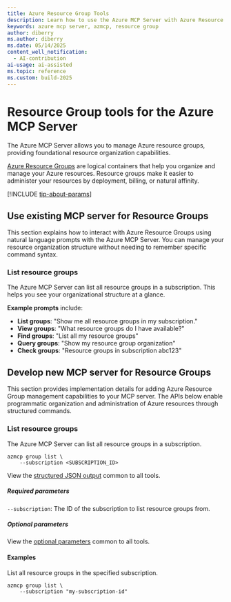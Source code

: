 ```yaml
---
title: Azure Resource Group Tools 
description: Learn how to use the Azure MCP Server with Azure Resource Groups.
keywords: azure mcp server, azmcp, resource group
author: diberry
ms.author: diberry
ms.date: 05/14/2025
content_well_notification: 
  - AI-contribution
ai-usage: ai-assisted
ms.topic: reference
ms.custom: build-2025
--- 
```

# Resource Group tools for the Azure MCP Server

The Azure MCP Server allows you to manage Azure resource groups, providing foundational resource organization capabilities.

[Azure Resource Groups](/azure/azure-resource-manager/management/overview) are logical containers that help you organize and manage your Azure resources. Resource groups make it easier to administer your resources by deployment, billing, or natural affinity.

[!INCLUDE [tip-about-params](../includes/tools/parameter-consideration.md)]

## Use existing MCP server for Resource Groups

This section explains how to interact with Azure Resource Groups using natural language prompts with the Azure MCP Server. You can manage your resource organization structure without needing to remember specific command syntax.

### List resource groups

The Azure MCP Server can list all resource groups in a subscription. This helps you see your organizational structure at a glance.

**Example prompts** include:

- **List groups**: "Show me all resource groups in my subscription."
- **View groups**: "What resource groups do I have available?"
- **Find groups**: "List all my resource groups"
- **Query groups**: "Show my resource group organization"
- **Check groups**: "Resource groups in subscription abc123"


## Develop new MCP server for Resource Groups

This section provides implementation details for adding Azure Resource Group management capabilities to your MCP server. The APIs below enable programmatic organization and administration of Azure resources through structured commands.

### List resource groups

The Azure MCP Server can list all resource groups in a subscription.

```console
azmcp group list \
    --subscription <SUBSCRIPTION_ID>
```

View the [structured JSON output](index.md#response-format-common-to-all-tools) common to all tools.

##### Required parameters

`--subscription`: The ID of the subscription to list resource groups from.

##### Optional parameters

View the [optional parameters](index.md#optional-parameters-common-to-all-tools) common to all tools.

#### Examples

List all resource groups in the specified subscription.

```console
azmcp group list \
    --subscription "my-subscription-id"
```
